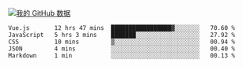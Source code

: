 [![我的 GitHub 数据](https://github-readme-stats.vercel.app/api?username=unbrain&?theme=dark)]()

<!--START_SECTION:waka-->
```text
Vue.js       12 hrs 47 mins  █████████████████▓░░░░░░░   70.60 % 
JavaScript   5 hrs 3 mins    ███████░░░░░░░░░░░░░░░░░░   27.92 % 
CSS          10 mins         ▒░░░░░░░░░░░░░░░░░░░░░░░░   00.94 % 
JSON         4 mins          ░░░░░░░░░░░░░░░░░░░░░░░░░   00.40 % 
Markdown     1 min           ░░░░░░░░░░░░░░░░░░░░░░░░░   00.13 % 
```
<!--END_SECTION:waka-->
